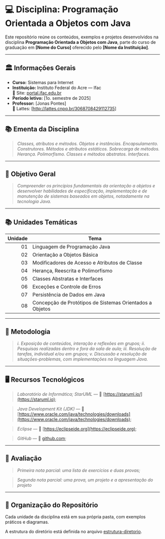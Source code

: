 # 💻 Disciplina: Programação Orientada a Objetos com Java

Este repositório reúne os conteúdos, exemplos e projetos desenvolvidos na disciplina **Programação Orientada a Objetos com Java**, parte do curso de graduação em **[Nome do Curso]** oferecido pelo **[Nome da Instituição]**.

---

## 🏛️ Informações Gerais

- **Curso:** Sistemas para Internet
- **Instituição:** Instituto Federal do Acre — Ifac  
  🔗 Site: [portal.ifac.edu.br](portal.ifac.edu.br)
- **Período letivo:** [1o. semestre de 2025]
- **Professor:** [Jonas Pontes]  
  🔗 Lattes: [http://lattes.cnpq.br/3068708429112735]

---

## 📚 Ementa da Disciplina

> *Classes, atributos e métodos. Objetos e  instâncias. Encapsulamento. Construtores. Métodos e atributos estáticos. Sobrecarga de métodos. Herança. Polimorfismo. Classes e métodos abstratos. Interfaces.*


---

## 🎯 Objetivo Geral

> *Compreender os princípios fundamentais da orientação a objetos e desenvolver habilidades de especificação, implementação e de manutenção de sistemas baseados em objetos, notadamente na tecnologia Java.*

---

## 📚 Unidades Temáticas

| Unidade | Tema                                                       |
|--------:|------------------------------------------------------------|
|   01    | Linguagem de Programação Java                              |
|   02    | Orientação a Objetos Básica                                |
|   03    | Modificadores de Acesso e Atributos de Classe              |
|   04    | Herança, Reescrita e Polimorfismo                          |
|   05    | Classes Abstratas e Interfaces                             |
|   06    | Exceções e Controle de Erros                               |
|   07    | Persistência de Dados em Java                              |
|   08    | Concepção de Protótipos de Sistemas Orientados a Objetos   |

---


## 📝 Metodologia

 > *i. Exposição de conteúdos, interação e reflexões em grupos;*
 > *ii. Pesquisas realizadas dentro e fora da sala de aula;*
 > *iii. Resolução de tarefas, individual e/ou em grupos;*
 > *v. Discussão e resolução de situações-problemas, com implementações na linguagem Java.*

---

## 🖥️ Recursos Tecnológicos
> *Laboratório de Informática;*
> *StarUML* — 🔗 [https://staruml.io/](https://staruml.io);

> *Java Development Kit (JDK)* — 🔗 [https://www.oracle.com/java/technologies/downloads](https://www.oracle.com/java/technologies/downloads);

> *Eclipse* — 🔗 [https://eclipseide.org](https://eclipseide.org);

> *GitHub* — 🔗 [github.com](github.com);

---


## 📝 Avaliação

> *Primeira nota parcial: uma lista de exercícios e duas provas;*

> *Segunda nota parcial: uma prova, um projeto e a apresentação do projeto*

---

## 📂 Organização do Repositório

Cada unidade da disciplina está em sua própria pasta, com exemplos práticos e diagramas.

A estrutura do diretório está definida no arquivo [estrutura-diretorio](estrutura-diretorio.md).